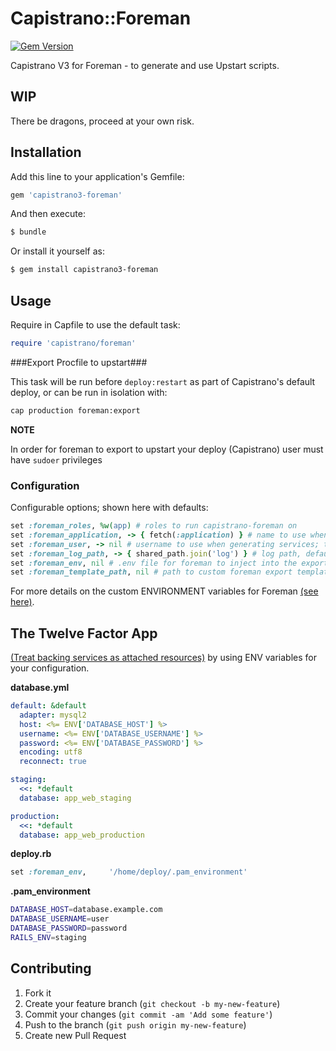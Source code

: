 # Capistrano::Foreman

[![Gem Version](https://badge.fury.io/rb/capistrano3-foreman.png)](http://badge.fury.io/rb/capistrano3-foreman)

Capistrano V3 for Foreman - to generate and use Upstart scripts.

## WIP

There be dragons, proceed at your own risk.

## Installation

Add this line to your application's Gemfile:
```ruby
gem 'capistrano3-foreman'
```
And then execute:
```bash
$ bundle
```
Or install it yourself as:
```bash
$ gem install capistrano3-foreman
```
## Usage

Require in Capfile to use the default task:
```ruby
require 'capistrano/foreman'
```

###Export Procfile to upstart###

This task will be run before `deploy:restart` as part of Capistrano's default deploy, or can be run in isolation with:
```bash
cap production foreman:export
```

**NOTE**

In order for foreman to export to upstart your deploy (Capistrano) user must have `sudoer` privileges


### Configuration

Configurable options; shown here with defaults:

```ruby
set :foreman_roles, %w(app) # roles to run capistrano-foreman on
set :foreman_application, -> { fetch(:application) } # name to use when exporting/starting/stopping Foreman services
set :foreman_user, -> nil # username to use when generating services; this defaults to the user that Cap's using for SSH.
set :foreman_log_path, -> { shared_path.join('log') } # log path, defaults to your deployment's /path/to/cap/shared/log
set :foreman_env, nil # .env file for foreman to inject into the exported service.
set :foreman_template_path, nil # path to custom foreman export templates, nil by default.
```

For more details on the custom ENVIRONMENT variables for Foreman [(see here)](http://ddollar.github.io/foreman/#ENVIRONMENT).


## The Twelve Factor App

[(Treat backing services as attached resources)](http://12factor.net/backing-services) by using ENV variables for your configuration.

**database.yml**
```yaml
default: &default
  adapter: mysql2
  host: <%= ENV['DATABASE_HOST'] %>
  username: <%= ENV['DATABASE_USERNAME'] %>
  password: <%= ENV['DATABASE_PASSWORD'] %>
  encoding: utf8
  reconnect: true

staging:
  <<: *default
  database: app_web_staging

production:
  <<: *default
  database: app_web_production
```

**deploy.rb**
```ruby
set :foreman_env,     '/home/deploy/.pam_environment'
```

**.pam_environment**
```bash
DATABASE_HOST=database.example.com
DATABASE_USERNAME=user
DATABASE_PASSWORD=password
RAILS_ENV=staging
```

## Contributing

1. Fork it
2. Create your feature branch (`git checkout -b my-new-feature`)
3. Commit your changes (`git commit -am 'Add some feature'`)
4. Push to the branch (`git push origin my-new-feature`)
5. Create new Pull Request
